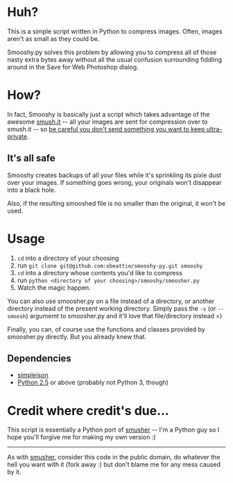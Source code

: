 # Huh?
This is a simple script written in Python to compress images. Often, images aren't as small as they could be. 

Smooshy.py solves this problem by allowing you to compress all of those nasty extra bytes away without all the usual confusion surrounding fiddling around in the Save for Web Photoshop dialog.

# How?
In fact, Smooshy is basically just a script which takes advantage of the awesome [smush.it](http://smush.it/) -- all your images are sent for compression over to smush.it -- so [be careful you don't send something you want to keep ultra-private](http://smush.it/faq.php).

## It's all safe
Smooshy creates backups of all your files while it's sprinkling its pixie dust over your images. If something goes wrong, your originals won't disappear into a black hole.

Also, if the resulting smooshed file is no smaller than the original, it won't be used.

# Usage
1. `cd` into a directory of your choosing
2. run `git clone git@github.com:obeattie/smooshy-py.git smooshy`
3. `cd` into a directory whose contents you'd like to compress
4. run `python <directory of your choosing>/smooshy/smoosher.py`
5. Watch the magic happen.

You can also use smoosher.py on a file instead of a directory, or another directory instead of the present working directory. Simply pass the `-s` (or `--smoosh`) argumemt to smoosher.py and it'll love that file/directory instead =)

Finally, you can, of course use the functions and classes provided by smoosher.py directly. But you already knew that.

## Dependencies
* [simplejson](http://pypi.python.org/pypi/simplejson/)
* [Python 2.5](http://www.python.org/download/releases/2.5/) or above (probably not Python 3, though)

# Credit where credit's due…
This script is essentially a Python port of [smusher](http://github.com/grosser/smusher/tree/master) -- I'm a Python guy so I hope you'll forgive me for making my own version :)

* * *

As with [smusher](http://github.com/grosser/smusher/tree/master), consider this code in the public domain, do whatever the hell you want with it (fork away :) but don't blame me for any mess caused by it.
